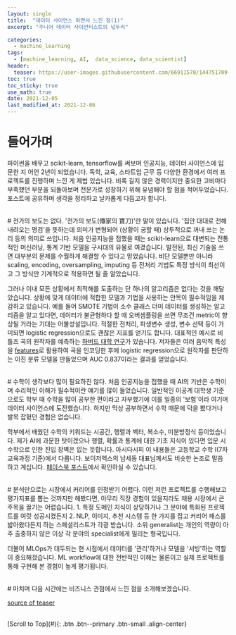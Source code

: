 ```yaml
---
layout: single
title:  "데이터 사이언스 하면서 느낀 점(1)"
excerpt: "주니어 데이터 사이언티스트의 넋두리"

categories:
  - machine_learning
tags:
  - [machine_learning, AI,  data_science, data_scientist]
header:
  teaser: https://user-images.githubusercontent.com/66911578/144751709-07aec712-63ad-44d5-a617-75318bc3246c.jpg
toc: true
toc_sticky: true
use_math: true
date: 2021-12-05
last_modified_at: 2021-12-06
---
```

# 들어가며
파이썬을 배우고 scikit-learn, tensorflow를 써보며 인공지능, 데이터 사이언스에 입문한 지 어언 2년이 되었습니다. 독학, 교육, 스타트업 근무 등 다양한 환경에서 여러 프로젝트를 진행하며 느낀 게 제법 있습니다. 비록 길지 않은 경력이지만 중요한 고비마다 부족했던 부분을 되돌아보며 
전문가로 성장하기 위해 유념해야 할 점을 적어두었습니다. 포스트에 공유하며 생각을 정리하고 날카롭게 다듬고자 합니다.
<br>

<br />
# 전가의 보도는 없다.
'전가의 보도(傳家의 寶刀)'란 말이 있습니다. '집안 대대로 전해 내려오는 명검'을 뜻하는데 의미가 변형되어 (상황이 궁할 때) 상투적으로 꺼내 쓰는 논리 등의 의미로 쓰입니다. 처음 인공지능을 접했을 때는 scikit-learn으로 대변되는 전통적인 머신러닝, 통계 기반 모델을 구시대의 유물로 
여겼습니다. 발전된, 최신 기술을 쓰면 대부분의 문제를 수월하게 해결할 수 있다고 믿었습니다. 비단 모델뿐만 아니라 scaling, encoding, oversampling, imputing 등 전처리 기법도 특정 방식이 최선이고 그 방식만 기계적으로 적용하면 될 줄 알았습니다.

그러나 이내 모든 상황에서 최적해를 도출하는 단 하나의 알고리즘은 없다는 것을 깨달았습니다. 상황에 맞게 데이터에 적합한 모델과 기법을 사용하는 안목이 필수적임을 체감하고 있습니다. 예를 들어 SMOTE 기법이 소수 클래스 더미 데이터를 생성하는 알고리즘을 알고 있다면, 데이터가 불균형하다 할 때 오버샘플링을 
쓰면 무조건 metric이 향상될 거라는 기대는 어불성설입니다. 적절한 전처리, 파생변수 생성, 변수 선택 등이 가미되면 logistic regression으로도 괜찮은 지표를 얻기도 합니다. 대표적인 예시로 비틀즈 곡의 원작자를 예측하는 
[하버드 대학 연구](https://hdsr.mitpress.mit.edu/pub/xcq8a1v1/release/6)가 있습니다. 저자들은 여러 음악적 특성을 [features](https://hdsr.mitpress.mit.edu/pub/xcq8a1v1/release/6#ywxppmj6zp)로 
활용하여 곡을 인코딩한 후에 logistic regression으로 원작자를 판단하는 이진 분류 모델을 만들었으며 AUC 0.837이라는 결과를 얻었습니다.
<br>

<br />
# 수학이 생각보다 많이 필요하진 않다.
처음 인공지능을 접했을 때 AI의 기반은 수학이며 수리적인 이해가 필수적이란 얘기를 많이 들었습니다. 일반적인 이공계 대학생 기준으로도 학부 때 수학을 많이 공부한 편이라고 자부했기에 이를 일종의 '보험'이라 여기며 데이터 사이언스에 도전했습니다. 하지만 막상 공부하면서 수학 때문에 덕을 봤다거나 발목 잡혔던 
경험은 없습니다.

학부에서 배웠던 수학의 키워드는 시공간, 행렬과 벡터, 복소수, 미분방정식 등이었습니다. 제가 AI에 과문한 탓이겠으나 행렬, 확률과 통계에 대한 기초 지식이 있다면 입문 시 수학으로 인한 진입 장벽은 없는 듯합니다. 아시다시피 이 내용들은 고등학교 수학 Ⅰ(7차 교육과정 기준)에서 다룹니다. 보이저엑스의 남세동 
대표님께서도 비슷한 논조로 말씀하고 계십니다. [페이스북 포스트](https://www.facebook.com/dgtgrade/posts/4630769066981923)에서 확인하실 수 있습니다.
<br>

<br />
# 분석만으로는 시장에서 커리어를 인정받기 어렵다.
이런 저런 프로젝트를 수행해보고 평가지표를 뽑는 것까지만 해봤다면, 아무리 직장 경험이 있을지라도 채용 시장에서 큰 주목을 끌기는 어렵습니다. 1. 특정 도메인 지식이 상당하거나 그 분야에 특화된 프로젝트를 여럿 성공시켰든지 2. NLP, 이미지, 추천 시스템 등 한 가지를 잡고 커리어 패스를 밟아왔다든지 
하는 스페셜리스트가 각광 받습니다. 소위 generalist는 개인의 역량이 아주 출중하지 않은 이상 각 분야의 specialist에게 밀리는 형국입니다.

더불어 MLOps가 대두되는 현 시점에서 데이터를 '관리'하거나 모델을 '서빙'하는 역할이 중요해졌습니다. ML workflow에 대한 전반적인 이해는 물론이고 실제 프로젝트를 통해 구현해 본 경험이 높게 평가됩니다.
<br>

<br />
# 마치며
다음 시간에는 비즈니스 관점에서 느낀 점을 소개해보겠습니다.

[source of teaser](https://unsplash.com/photos/JiSkHnWLo2o?utm_source=unsplash&utm_medium=referral&utm_content=creditShareLink)
<br>

<br />
[Scroll to Top](#){: .btn .btn--primary .btn-small .align-center}